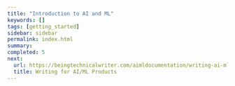 ```yaml
---
title: "Introduction to AI and ML"
keywords: []
tags: [getting_started]
sidebar: sidebar
permalink: index.html
summary: 
completed: 5
next:
  url: https://beingtechnicalwriter.com/aimldocumentation/writing-ai-ml.html
  title: Writing for AI/ML Products
---
```


